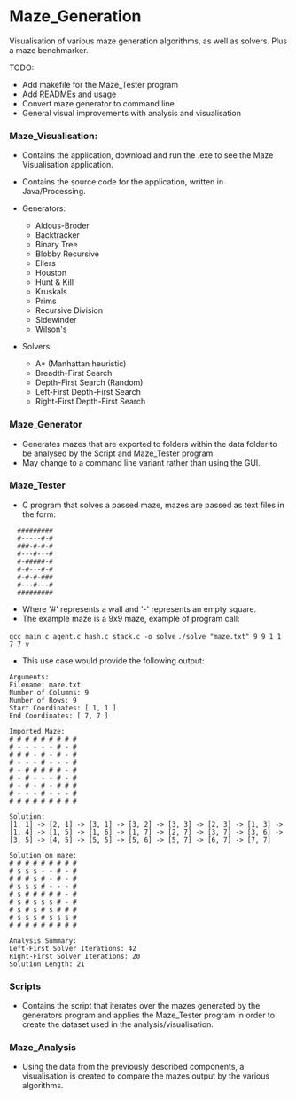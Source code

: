 # Maze_Generation
Visualisation of various maze generation algorithms, as well as solvers. Plus a maze benchmarker.

TODO:
- Add makefile for the Maze_Tester program
- Add READMEs and usage
- Convert maze generator to command line
- General visual improvements with analysis and visualisation

### Maze_Visualisation:
- Contains the  application, download and run the .exe to see the Maze Visualisation application.
- Contains the source code for the application, written in Java/Processing.

- Generators:
  - Aldous-Broder
  - Backtracker
  - Binary Tree
  - Blobby Recursive
  - Ellers
  - Houston
  - Hunt & Kill
  - Kruskals
  - Prims
  - Recursive Division
  - Sidewinder
  - Wilson's
- Solvers:
  - A* (Manhattan heuristic)
  - Breadth-First Search
  - Depth-First Search (Random)
  - Left-First Depth-First Search
  - Right-First Depth-First Search

### Maze_Generator
- Generates mazes that are exported to folders within the data folder to be analysed by the Script and Maze_Tester program.
- May change to a command line variant rather than using the GUI.

### Maze_Tester
- C program that solves a passed maze, mazes are passed as text files in the form:
```
  #########
  #-----#-#
  ###-#-#-#
  #---#---#
  #-#####-#
  #-#---#-#
  #-#-#-###
  #---#---#
  #########
  ```
- Where '#' represents a wall and '-' represents an empty square.
- The example maze is a 9x9 maze, example of program call:

```gcc main.c agent.c hash.c stack.c -o solve```
```./solve "maze.txt" 9 9 1 1 7 7 v```

- This use case would provide the following output:

```
Arguments:
Filename: maze.txt
Number of Columns: 9
Number of Rows: 9
Start Coordinates: [ 1, 1 ]
End Coordinates: [ 7, 7 ]

Imported Maze:
# # # # # # # # # 
# - - - - - # - # 
# # # - # - # - # 
# - - - # - - - # 
# - # # # # # - # 
# - # - - - # - # 
# - # - # - # # # 
# - - - # - - - # 
# # # # # # # # # 

Solution:
[1, 1] -> [2, 1] -> [3, 1] -> [3, 2] -> [3, 3] -> [2, 3] -> [1, 3] -> [1, 4] -> [1, 5] -> [1, 6] -> [1, 7] -> [2, 7] -> [3, 7] -> [3, 6] -> [3, 5] -> [4, 5] -> [5, 5] -> [5, 6] -> [5, 7] -> [6, 7] -> [7, 7]

Solution on maze:
# # # # # # # # # 
# s s s - - # - # 
# # # s # - # - # 
# s s s # - - - # 
# s # # # # # - # 
# s # s s s # - # 
# s # s # s # # # 
# s s s # s s s # 
# # # # # # # # # 

Analysis Summary:
Left-First Solver Iterations: 42
Right-First Solver Iterations: 20
Solution Length: 21
```

### Scripts
- Contains the script that iterates over the mazes generated by the generators program and applies the Maze_Tester program in order to create the dataset used in the analysis/visualisation.

### Maze_Analysis
- Using the data from the previously described components, a visualisation is created to compare the mazes output by the various algorithms.
